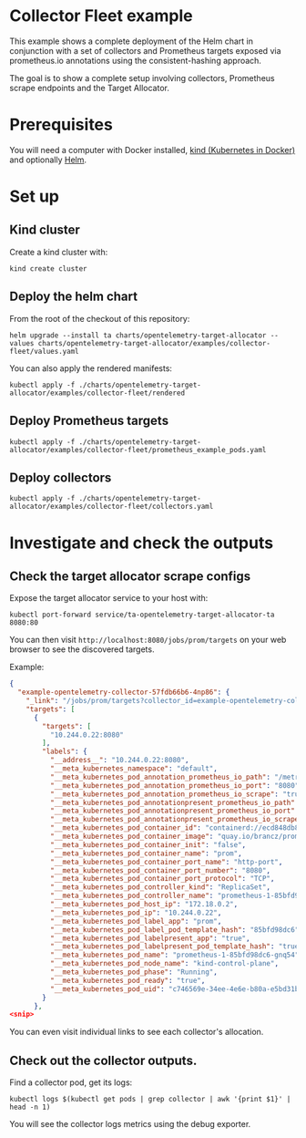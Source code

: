 # Collector Fleet example

This example shows a complete deployment of the Helm chart in conjunction with a set of collectors and Prometheus targets exposed via prometheus.io annotations using the consistent-hashing approach.

The goal is to show a complete setup involving collectors, Prometheus scrape endpoints and the Target Allocator.

# Prerequisites

You will need a computer with Docker installed, [kind (Kubernetes in Docker)](https://kind.sigs.k8s.io/) and optionally [Helm](https://helm.sh/).

# Set up

## Kind cluster
Create a kind cluster with:
```shell
kind create cluster
```

## Deploy the helm chart

From the root of the checkout of this repository:
```shell
helm upgrade --install ta charts/opentelemetry-target-allocator --values charts/opentelemetry-target-allocator/examples/collector-fleet/values.yaml
```

You can also apply the rendered manifests:

```shell
kubectl apply -f ./charts/opentelemetry-target-allocator/examples/collector-fleet/rendered
```

## Deploy Prometheus targets

```shell
kubectl apply -f ./charts/opentelemetry-target-allocator/examples/collector-fleet/prometheus_example_pods.yaml
```

## Deploy collectors

```shell
kubectl apply -f ./charts/opentelemetry-target-allocator/examples/collector-fleet/collectors.yaml
```

# Investigate and check the outputs

## Check the target allocator scrape configs

Expose the target allocator service to your host with:
```shell
kubectl port-forward service/ta-opentelemetry-target-allocator-ta 8080:80
```

You can then visit `http://localhost:8080/jobs/prom/targets` on your web browser to see the discovered targets.

Example:
```json
{
  "example-opentelemetry-collector-57fdb66b6-4np86": {
    "_link": "/jobs/prom/targets?collector_id=example-opentelemetry-collector-57fdb66b6-4np86",
    "targets": [
      {
        "targets": [
          "10.244.0.22:8080"
        ],
        "labels": {
          "__address__": "10.244.0.22:8080",
          "__meta_kubernetes_namespace": "default",
          "__meta_kubernetes_pod_annotation_prometheus_io_path": "/metrics",
          "__meta_kubernetes_pod_annotation_prometheus_io_port": "8080",
          "__meta_kubernetes_pod_annotation_prometheus_io_scrape": "true",
          "__meta_kubernetes_pod_annotationpresent_prometheus_io_path": "true",
          "__meta_kubernetes_pod_annotationpresent_prometheus_io_port": "true",
          "__meta_kubernetes_pod_annotationpresent_prometheus_io_scrape": "true",
          "__meta_kubernetes_pod_container_id": "containerd://ecd848db8f93545de3ca0dc79d84b876a6babff166495c41db76a48216ee9ec4",
          "__meta_kubernetes_pod_container_image": "quay.io/brancz/prometheus-example-app:v0.3.0",
          "__meta_kubernetes_pod_container_init": "false",
          "__meta_kubernetes_pod_container_name": "prom",
          "__meta_kubernetes_pod_container_port_name": "http-port",
          "__meta_kubernetes_pod_container_port_number": "8080",
          "__meta_kubernetes_pod_container_port_protocol": "TCP",
          "__meta_kubernetes_pod_controller_kind": "ReplicaSet",
          "__meta_kubernetes_pod_controller_name": "prometheus-1-85bfd98dc6",
          "__meta_kubernetes_pod_host_ip": "172.18.0.2",
          "__meta_kubernetes_pod_ip": "10.244.0.22",
          "__meta_kubernetes_pod_label_app": "prom",
          "__meta_kubernetes_pod_label_pod_template_hash": "85bfd98dc6",
          "__meta_kubernetes_pod_labelpresent_app": "true",
          "__meta_kubernetes_pod_labelpresent_pod_template_hash": "true",
          "__meta_kubernetes_pod_name": "prometheus-1-85bfd98dc6-gnq54",
          "__meta_kubernetes_pod_node_name": "kind-control-plane",
          "__meta_kubernetes_pod_phase": "Running",
          "__meta_kubernetes_pod_ready": "true",
          "__meta_kubernetes_pod_uid": "c746569e-34ee-4e6e-b80a-e5bd31b3f39f"
        }
      },
<snip>
```

You can even visit individual links to see each collector's allocation.

## Check out the collector outputs.

Find a collector pod, get its logs:

```shell
kubectl logs $(kubectl get pods | grep collector | awk '{print $1}' | head -n 1)
```

You will see the collector logs metrics using the debug exporter.
